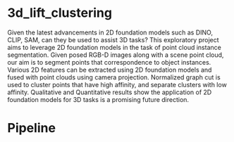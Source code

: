 # 3d_lift_clustering

Given the latest advancements in 2D foundation models such as DINO, CLIP, SAM, can they be used to assist 3D tasks? This exploratory project aims to leverage 2D foundation models in the task of point cloud instance segmentation. Given posed RGB-D images along with a scene point cloud, our aim is to segment points that  correspondence to object instances. Various 2D features can be extracted using 2D foundation models and fused with point clouds using camera projection. Normalized graph cut is used to cluster points that have high affinity, and separate clusters with low affinity. Qualitative and Quantitative results show the application of 2D foundation models for 3D tasks is a promising future direction.

# Pipeline

